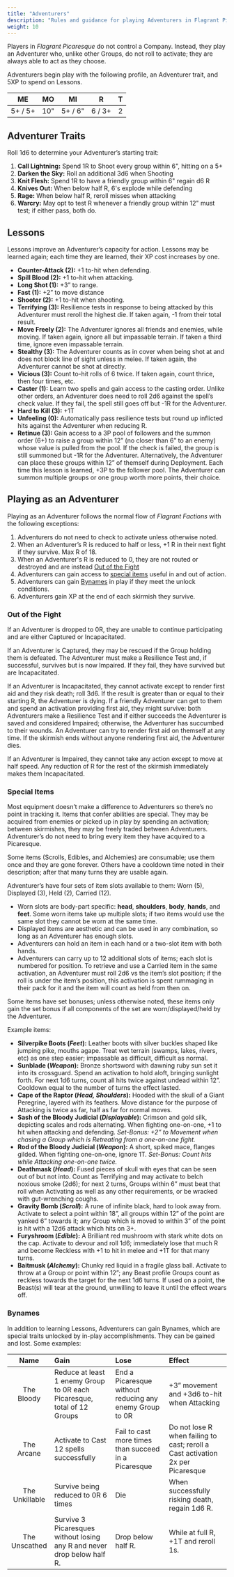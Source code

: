 ```yaml
---
title: "Adventurers"
description: "Rules and guidance for playing Adventurers in Flagrant Picaresque"
weight: 10
---
```


Players in _Flagrant Picaresque_ do not control a Company.
Instead, they play an Adventurer who, unlike other Groups, do not roll to activate;
they are always able to act as they choose.

Adventurers begin play with the following profile, an Adventurer trait, and 5XP to spend on Lessons.

|   ME    |  MO   |   MI    |   R    |   T   |
| :-----: | :---: | :-----: | :----: | :---: |
| 5+ / 5+ |  10"  | 5+ / 6" | 6 / 3+ |   2   |

## Adventurer Traits

Roll 1d6 to determine your Adventurer’s starting trait:

1. **Call Lightning:** Spend 1R to Shoot every group within 6", hitting on a 5+
2. **Darken the Sky:**  Roll an additional 3d6 when Shooting
3. **Knit Flesh:** Spend 1R to have a friendly group within 6" regain d6 R
4. **Knives Out:** When below half R, 6's explode while defending
5. **Rage:** When below half R, reroll misses when attacking
6. **Warcry:** May opt to test R whenever a friendly group within 12" must test; if either pass, both do.

## Lessons

Lessons improve an Adventurer’s capacity for action.
Lessons may be learned again; each time they are learned, their XP cost increases by one.

- **Counter-Attack (2):** +1 to-hit when defending.
- **Spill Blood (2):** +1 to-hit when attacking.
- **Long Shot (1):** +3” to range.
- **Fast (1):** +2” to move distance
- **Shooter (2):** +1 to-hit when shooting.
- **Terrifying (3):** Resilience tests in response to being attacked by this Adventurer must reroll the highest die.
  If taken again, -1 from their total result.
- **Move Freely (2):** The Adventurer ignores all friends and enemies, while moving.
  If taken again, ignore all but impassable terrain.
  If taken a third time, ignore even impassable terrain.
- **Stealthy (3):** The Adventurer counts as in cover when being shot at and does not block line of sight unless in melee.
  If taken again, the Adventurer cannot be shot at directly.
- **Vicious (3):** Count to-hit rolls of 6 twice.
  If taken again, count thrice, then four times, etc.
- **Caster (1):** Learn two spells and gain access to the casting order.
  Unlike other orders, an Adventurer does need to roll 2d6 against the spell’s check value.
  If they fail, the spell still goes off but -1R for the Adventurer.
- **Hard to Kill (3):** +1T
- **Unfeeling (0):** Automatically pass resilience tests but round up inflicted hits against the Adventurer when reducing R.
- **Retinue (3):** Gain access to a 3P pool of followers and the summon order (6+) to raise a group within 12” (no closer than 6” to an enemy) whose value is pulled from the pool.
  If the check is failed, the group is still summoned but -1R for the Adventurer.
  Alternatively, the Adventurer can place these groups within 12” of themself during Deployment.
  Each time this lesson is learned, +3P to the follower pool.
  The Adventurer can summon multiple groups or one group worth more points, their choice.

## Playing as an Adventurer

Playing as an Adventurer follows the normal flow of _Flagrant Factions_ with the following exceptions:

1. Adventurers do not need to check to activate unless otherwise noted.
2. When an Adventurer’s R is reduced to half or less, +1 R in their next fight if they survive. Max R of 18.
3. When an Adventurer's R is reduced to 0, they are not routed or destroyed and are instead [Out of the Fight](#out-of-the-fight)
4. Adventurers can gain access to [special items](#special-items) useful in and out of action.
5. Adventurers can gain [Bynames](#bynames) in play if they meet the unlock conditions.
6. Adventurers gain XP at the end of each skirmish they survive.

### Out of the Fight

If an Adventurer is dropped to 0R, they are unable to continue participating and are either Captured or Incapacitated.

If an Adventurer is Captured, they may be rescued if the Group holding them is defeated.
The Adventurer must make a Resilience Test and, if successful, survives but is now Impaired.
If they fail, they have survived but are Incapacitated.

If an Adventurer is Incapacitated, they cannot activate except to render first aid and they risk death; roll 3d6.
If the result is greater than or equal to their starting R, the Adventurer is dying.
If a friendly Adventurer can get to them and spend an activation providing first aid, they might survive:
both Adventurers make a Resilience Test and if either succeeds the Adventurer is saved and considered Impaired;
otherwise, the Adventurer has succumbed to their wounds.
An Adventurer can try to render first aid on themself at any time.
If the skirmish ends without anyone rendering first aid, the Adventurer dies.

If an Adventurer is Impaired, they cannot take any action except to move at half speed.
Any reduction of R for the rest of the skirmish immediately makes them Incapacitated.

### Special Items

Most equipment doesn’t make a difference to Adventurers so there’s no point in tracking it.
Items that confer abilities are special.
They may be acquired from enemies or picked up in play by spending an activation;
between skirmishes, they may be freely traded between Adventurers.
Adventurer’s do not need to bring every item they have acquired to a Picaresque.

Some items (Scrolls, Edibles, and Alchemies) are consumable; use them once and they are gone forever.
Others have a cooldown time noted in their description; after that many turns they are usable again.

Adventurer’s have four sets of item slots available to them: Worn (5), Displayed (3), Held (2), Carried (12).

- Worn slots are body-part specific: **head**, **shoulders**, **body**, **hands**, and **feet**. Some worn items take up multiple slots; if two items would use the same slot they cannot be worn at the same time.
- Displayed items are aesthetic and can be used in any combination, so long as an Adventurer has enough slots.
- Adventurers can hold an item in each hand or a two-slot item with both hands.
- Adventurers can carry up to 12 additional slots of items; each slot is numbered for position. To retrieve and use a Carried item in the same activation, an Adventurer must roll 2d6 vs the item’s slot position; if the roll is under the item’s position, this activation is spent rummaging in their pack for it and the item will count as held from then on.

Some items have set bonuses;
unless otherwise noted, these items only gain the set bonus if all components of the set are worn/displayed/held by the Adventurer.

Example items:

- **Silverpike Boots (_Feet_):** Leather boots with silver buckles shaped like jumping pike, mouths agape.
  Treat wet terrain (swamps, lakes, rivers, etc) as one step easier;
  impassable as difficult, difficult as normal.
- **Sunblade (_Weapon_):** Bronze shortsword with dawning ruby sun set it into its crossguard.
  Spend an activation to hold aloft, bringing sunlight forth.
  For next 1d6 turns, count all hits twice against undead within 12”.
  Cooldown equal to the number of turns the effect lasted.
- **Cape of the Raptor (_Head, Shoulders_):** Hooded with the skull of a Giant Peregrine, layered with its feathers.
  Move distance for the purpose of Attacking is twice as far, half as far for normal moves.
- **Sash of the Bloody Judicial (_Displayable_):** Crimson and gold silk, depicting scales and rods alternating.
  When fighting one-on-one, +1 to hit when attacking and defending.
  _Set-Bonus: +2” to Movement when chasing a Group which is Retreating from a one-on-one fight._
- **Rod of the Bloody Judicial (_Weapon_):** A short, spiked mace, flanges gilded.
  When fighting one-on-one, ignore 1T.
  _Set-Bonus: Count hits while Attacking one-on-one twice._
- **Deathmask (_Head_):** Fused pieces of skull with eyes that can be seen out of but not into.
  Count as Terrifying and may activate to belch noxious smoke (2d6);
  for next 2 turns, Groups within 6” must beat that roll when Activating as well as any other requirements, or be wracked with gut-wrenching coughs.
- **Gravity Bomb (_Scroll_):** A rune of infinite black, hard to look away from.
  Activate to select a point within 18”,
  all groups within 12” of the point are yanked 6” towards it;
  any Group which is moved to within 3” of the point is hit with a 12d6 attack which hits on 3+.
- **Furyshroom (_Edible_):** A Brilliant red mushroom with stark white dots on the cap.
  Activate to devour and roll 1d6;
  immediately lose that much R and become Reckless with +1 to hit in melee and +1T for that many turns.
- **Baitmusk (_Alchemy_):** Chunky red liquid in a fragile glass ball.
  Activate to throw at a Group or point within 12”;
  any Beast profile Groups count as reckless towards the target for the next 1d6 turns.
  If used on a point, the Beast(s) will tear at the ground, unwilling to leave it until the effect wears off.

### Bynames

In addition to learning Lessons, Adventurers can gain Bynames, which are special traits unlocked by in-play accomplishments.
They can be gained and lost.
Some examples:

|      Name      | Gain                                                                    | Lose                                                    | Effect                                                                         |
| :------------: | :---------------------------------------------------------------------- | :------------------------------------------------------ | :----------------------------------------------------------------------------- |
|   The Bloody   | Reduce at least 1 enemy Group to 0R each Picaresque, total of 12 Groups | End a Picaresque without reducing any enemy Group to 0R | +3”  movement and +3d6 to-hit when Attacking                                   |
|   The Arcane   | Activate to Cast 12 spells successfully                                 | Fail to cast more times than succeed in a Picaresque    | Do not lose R when failing to cast; reroll a Cast activation 2x per Picaresque |
| The Unkillable | Survive being reduced to 0R 6 times                                     | Die                                                     | When successfully risking death, regain 1d6 R.                                 |
| The Unscathed  | Survive 3 Picaresques without losing any R and never drop below half R. | Drop below half R.                                      | While at full R, +1T and reroll 1s.                                            |
